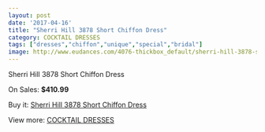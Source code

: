 ```yaml
---
layout: post
date: '2017-04-16'
title: "Sherri Hill 3878 Short Chiffon Dress"
category: COCKTAIL DRESSES
tags: ["dresses","chiffon","unique","special","bridal"]
image: http://www.eudances.com/4076-thickbox_default/sherri-hill-3878-short-chiffon-dress.jpg
---
```

Sherri Hill 3878 Short Chiffon Dress

On Sales: **$410.99**
<a href="https://www.eudances.com/en/cocktail-dresses/1367-sherri-hill-3878-short-chiffon-dress.html"><amp-img layout="responsive" width="600" height="600" src="//www.eudances.com/4076-thickbox_default/sherri-hill-3878-short-chiffon-dress.jpg" alt="Sherri Hill 3878 Short Chiffon Dress 0" /></a>
<a href="https://www.eudances.com/en/cocktail-dresses/1367-sherri-hill-3878-short-chiffon-dress.html"><amp-img layout="responsive" width="600" height="600" src="//www.eudances.com/4081-thickbox_default/sherri-hill-3878-short-chiffon-dress.jpg" alt="Sherri Hill 3878 Short Chiffon Dress 1" /></a>
<a href="https://www.eudances.com/en/cocktail-dresses/1367-sherri-hill-3878-short-chiffon-dress.html"><amp-img layout="responsive" width="600" height="600" src="//www.eudances.com/4080-thickbox_default/sherri-hill-3878-short-chiffon-dress.jpg" alt="Sherri Hill 3878 Short Chiffon Dress 2" /></a>
<a href="https://www.eudances.com/en/cocktail-dresses/1367-sherri-hill-3878-short-chiffon-dress.html"><amp-img layout="responsive" width="600" height="600" src="//www.eudances.com/4079-thickbox_default/sherri-hill-3878-short-chiffon-dress.jpg" alt="Sherri Hill 3878 Short Chiffon Dress 3" /></a>
<a href="https://www.eudances.com/en/cocktail-dresses/1367-sherri-hill-3878-short-chiffon-dress.html"><amp-img layout="responsive" width="600" height="600" src="//www.eudances.com/4078-thickbox_default/sherri-hill-3878-short-chiffon-dress.jpg" alt="Sherri Hill 3878 Short Chiffon Dress 4" /></a>
<a href="https://www.eudances.com/en/cocktail-dresses/1367-sherri-hill-3878-short-chiffon-dress.html"><amp-img layout="responsive" width="600" height="600" src="//www.eudances.com/4077-thickbox_default/sherri-hill-3878-short-chiffon-dress.jpg" alt="Sherri Hill 3878 Short Chiffon Dress 5" /></a>

Buy it: [Sherri Hill 3878 Short Chiffon Dress](https://www.eudances.com/en/cocktail-dresses/1367-sherri-hill-3878-short-chiffon-dress.html "Sherri Hill 3878 Short Chiffon Dress")

View more: [COCKTAIL DRESSES](https://www.eudances.com/en/14-cocktail-dresses "COCKTAIL DRESSES")